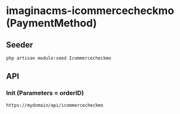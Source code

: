 # imaginacms-icommercecheckmo (PaymentMethod)

## Seeder

```bash
php artisan module:seed Icommercecheckmo
```

## API

### Init (Parameters = orderID)
    
    https://mydomain/api/icommercecheckmo




